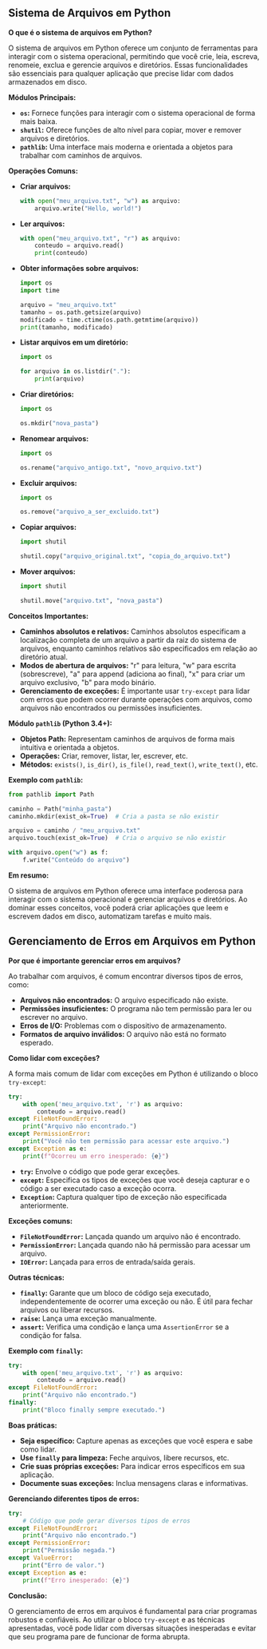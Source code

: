 ## Sistema de Arquivos em Python

**O que é o sistema de arquivos em Python?**

O sistema de arquivos em Python oferece um conjunto de ferramentas para interagir com o sistema operacional, permitindo que você crie, leia, escreva, renomeie, exclua e gerencie arquivos e diretórios. Essas funcionalidades são essenciais para qualquer aplicação que precise lidar com dados armazenados em disco.

**Módulos Principais:**

* **`os`:** Fornece funções para interagir com o sistema operacional de forma mais baixa.
* **`shutil`:** Oferece funções de alto nível para copiar, mover e remover arquivos e diretórios.
* **`pathlib`:** Uma interface mais moderna e orientada a objetos para trabalhar com caminhos de arquivos.

**Operações Comuns:**

* **Criar arquivos:**
  ```python
  with open("meu_arquivo.txt", "w") as arquivo:
      arquivo.write("Hello, world!")
  ```
* **Ler arquivos:**
  ```python
  with open("meu_arquivo.txt", "r") as arquivo:
      conteudo = arquivo.read()
      print(conteudo)
  ```
* **Obter informações sobre arquivos:**
  ```python
  import os
  import time

  arquivo = "meu_arquivo.txt"
  tamanho = os.path.getsize(arquivo)
  modificado = time.ctime(os.path.getmtime(arquivo))
  print(tamanho, modificado)
  ```
* **Listar arquivos em um diretório:**
  ```python
  import os

  for arquivo in os.listdir("."):
      print(arquivo)
  ```
* **Criar diretórios:**
  ```python
  import os

  os.mkdir("nova_pasta")
  ```
* **Renomear arquivos:**
  ```python
  import os

  os.rename("arquivo_antigo.txt", "novo_arquivo.txt")
  ```
* **Excluir arquivos:**
  ```python
  import os

  os.remove("arquivo_a_ser_excluido.txt")
  ```
* **Copiar arquivos:**
  ```python
  import shutil

  shutil.copy("arquivo_original.txt", "copia_do_arquivo.txt")
  ```
* **Mover arquivos:**
  ```python
  import shutil

  shutil.move("arquivo.txt", "nova_pasta")
  ```

**Conceitos Importantes:**

* **Caminhos absolutos e relativos:** Caminhos absolutos especificam a localização completa de um arquivo a partir da raiz do sistema de arquivos, enquanto caminhos relativos são especificados em relação ao diretório atual.
* **Modos de abertura de arquivos:** "r" para leitura, "w" para escrita (sobrescreve), "a" para append (adiciona ao final), "x" para criar um arquivo exclusivo, "b" para modo binário.
* **Gerenciamento de exceções:** É importante usar `try-except` para lidar com erros que podem ocorrer durante operações com arquivos, como arquivos não encontrados ou permissões insuficientes.

**Módulo `pathlib` (Python 3.4+):**

* **Objetos Path:** Representam caminhos de arquivos de forma mais intuitiva e orientada a objetos.
* **Operações:** Criar, remover, listar, ler, escrever, etc.
* **Métodos:** `exists()`, `is_dir()`, `is_file()`, `read_text()`, `write_text()`, etc.

**Exemplo com `pathlib`:**

```python
from pathlib import Path

caminho = Path("minha_pasta")
caminho.mkdir(exist_ok=True)  # Cria a pasta se não existir

arquivo = caminho / "meu_arquivo.txt"
arquivo.touch(exist_ok=True)  # Cria o arquivo se não existir

with arquivo.open("w") as f:
    f.write("Conteúdo do arquivo")
```

**Em resumo:**

O sistema de arquivos em Python oferece uma interface poderosa para interagir com o sistema operacional e gerenciar arquivos e diretórios. Ao dominar esses conceitos, você poderá criar aplicações que leem e escrevem dados em disco, automatizam tarefas e muito mais.

## Gerenciamento de Erros em Arquivos em Python

**Por que é importante gerenciar erros em arquivos?**

Ao trabalhar com arquivos, é comum encontrar diversos tipos de erros, como:

* **Arquivos não encontrados:** O arquivo especificado não existe.
* **Permissões insuficientes:** O programa não tem permissão para ler ou escrever no arquivo.
* **Erros de I/O:** Problemas com o dispositivo de armazenamento.
* **Formatos de arquivo inválidos:** O arquivo não está no formato esperado.

**Como lidar com exceções?**

A forma mais comum de lidar com exceções em Python é utilizando o bloco `try-except`:

```python
try:
    with open('meu_arquivo.txt', 'r') as arquivo:
        conteudo = arquivo.read()
except FileNotFoundError:
    print("Arquivo não encontrado.")
except PermissionError:
    print("Você não tem permissão para acessar este arquivo.")
except Exception as e:
    print(f"Ocorreu um erro inesperado: {e}")
```

* **`try`:** Envolve o código que pode gerar exceções.
* **`except`:** Especifica os tipos de exceções que você deseja capturar e o código a ser executado caso a exceção ocorra.
* **`Exception`:** Captura qualquer tipo de exceção não especificada anteriormente.

**Exceções comuns:**

* **`FileNotFoundError`:** Lançada quando um arquivo não é encontrado.
* **`PermissionError`:** Lançada quando não há permissão para acessar um arquivo.
* **`IOError`:** Lançada para erros de entrada/saída gerais.

**Outras técnicas:**

* **`finally`:** Garante que um bloco de código seja executado, independentemente de ocorrer uma exceção ou não. É útil para fechar arquivos ou liberar recursos.
* **`raise`:** Lança uma exceção manualmente.
* **`assert`:** Verifica uma condição e lança uma `AssertionError` se a condição for falsa.

**Exemplo com `finally`:**

```python
try:
    with open('meu_arquivo.txt', 'r') as arquivo:
        conteudo = arquivo.read()
except FileNotFoundError:
    print("Arquivo não encontrado.")
finally:
    print("Bloco finally sempre executado.")
```

**Boas práticas:**

* **Seja específico:** Capture apenas as exceções que você espera e sabe como lidar.
* **Use `finally` para limpeza:** Feche arquivos, libere recursos, etc.
* **Crie suas próprias exceções:** Para indicar erros específicos em sua aplicação.
* **Documente suas exceções:** Inclua mensagens claras e informativas.

**Gerenciando diferentes tipos de erros:**

```python
try:
    # Código que pode gerar diversos tipos de erros
except FileNotFoundError:
    print("Arquivo não encontrado.")
except PermissionError:
    print("Permissão negada.")
except ValueError:
    print("Erro de valor.")
except Exception as e:
    print(f"Erro inesperado: {e}")
```

**Conclusão:**

O gerenciamento de erros em arquivos é fundamental para criar programas robustos e confiáveis. Ao utilizar o bloco `try-except` e as técnicas apresentadas, você pode lidar com diversas situações inesperadas e evitar que seu programa pare de funcionar de forma abrupta.
